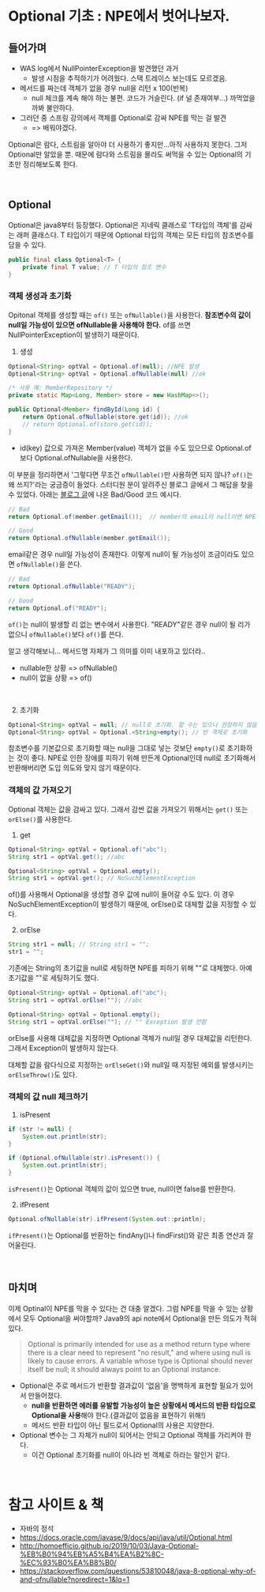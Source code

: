 # Optional 기초 : NPE에서 벗어나보자.

## 들어가며
- WAS log에서 NullPointerException을 발견했던 과거
  - 발생 시점을 추적하기가 어려웠다. 스택 트레이스 보는데도 모르겠음.
- 메서드를 짜는데 객체가 없을 경우 null을 리턴 x 100(반복)
  - null 체크를 계속 해야 하는 불편. 코드가 거슬린다. (if 널 존재여부...) 까먹었을까봐 불안하다.
- 그러던 중 스프링 강의에서 객체를 Optional로 감싸 NPE를 막는 걸 발견
    - => 배워야겠다.

 Optional은 람다, 스트림을 알아야 더 사용하기 좋지만...아직 사용하지 못한다. 그저 Optional만 알았을 뿐. 때문에 람다와 스트림을 몰라도 써먹을 수 있는 Optional의 기초만 정리해보도록 한다.


&nbsp;

## Optional<T>
 Optional은 java8부터 등장했다. Optional<T>은 지네릭 클래스로 'T타입의 객체'를 감싸는 래퍼 클래스다. T 타입이기 때문에 Optional 타입의 객체는 모든 타입의 참조변수를 담을 수 있다. 

```java
public final class Optional<T> {
    private final T value; // T 타입의 참조 변수
}
```

### 객체 생성과 초기화
Opitonal 객체를 생성할 때는 `of()` 또는 `ofNullable()`을 사용한다. **참조변수의 값이 null일 가능성이 있으면 ofNullable을 사용해야 한다.** of를 쓰면 NullPointerException이 발생하기 때문이다.  

1. 생성
```java
Optional<String> optVal = Optional.of(null); //NPE 발생
Optional<String> optVal = Optional.ofNullable(null) //ok
```

```java
/* 사용 예: MemberRepository */
private static Map<Long, Member> store = new HashMap<>();

public Optional<Member> findById(Long id) {
	return Optional.ofNullable(store.get(id)); //ok
    // return Optional.of(store.get(id));
}
```
-  id(key) 값으로 가져온 Member(value) 객체가 없을 수도 있으므로 Optional.of보다  Optional.ofNullable을 사용한다.


이 부분을 정리하면서 '그렇다면 무조건 `ofNullable()`만 사용하면 되지 않나? `of()`는 왜 쓰지?'라는 궁금증이 들었다. 스터디원 분이 알려주신 블로그 글에서 그 해답을 찾을 수 있었다. 아래는 [블로그 글](https://stackoverflow.com/questions/53810048/java-8-optional-why-of-and-ofnullable?noredirect=1&lq=1)에 나온 Bad/Good 코드 예시다.

```java
// Bad
return Optional.of(member.getEmail());  // member의 email이 null이면 NPE 발생

// Good
return Optional.ofNullable(member.getEmail());
```
email같은 경우 null일 가능성이 존재한다. 이렇게 null이 될 가능성이 조금이라도 있으면 `ofNullable()`을 쓴다.

```java
// Bad
return Optional.ofNullable("READY");

// Good
return Optional.of("READY");
```

`of()`는 null이 발생할 리 없는 변수에서 사용한다. "READY"같은 경우 null이 될 리가 없으니 `ofNullable()`보다 `of()`를 쓴다.  

알고 생각해보니... 메서드명 자체가 그 의미를 이미 내포하고 있더라.. 
- nullable한 상황 => ofNullable()
- null이 없을 상황 => of()

&nbsp;

2. 초기화
```java
Optional<String> optVal = null; // null로 초기화. 할 수는 있으나 권장하지 않음.
Optional<String> optVal = Optional.<String>empty(); // 빈 객체로 초기화
```
참조변수를 기본값으로 초기화할 때는 null을 그대로 넣는 것보단 `empty()`로 초기화하는 것이 좋다. NPE로 인한 장애를 피하기 위해 만든게 Optional인데 null로 초기화해서 반환해버리면 도입 의도와 맞지 않기 때문이다.

### 객체의 값 가져오기
Optional 객체는 값을 감싸고 있다. 그래서 감싼 값을 가져오기 위해서는 `get()` 또는 `orElse()`를 사용한다. 

1. get
```java
Optional<String> optVal = Optional.of("abc");
String str1 = optVal.get(); //abc

Optional<String> optVal = Optional.empty();
String str1 = optVal.get(); // NoSuchElementException

```
of()를 사용해서 Optional을 생성할 경우 값에 null이 들어갈 수도 있다. 이 경우 NoSuchElementException이 발생하기 때문에, orElse()로 대체할 값을 지정할 수 있다.

2. orElse

```java
String str1 = null; // String str1 = "";
str1 = "";
```
기존에는 String의 초기값을 null로 세팅하면 NPE를 피하기 위해 ""로 대체했다. 아예 초기값을 ""로 세팅하기도 했다.

```java
Optional<String> optVal = Optional.of("abc");
String str1 = optVal.orElse(""); //abc

Optional<String> optVal = Optional.empty();
String str1 = optVal.orElse(""); // "" Exception 발생 안함

```
orElse를 사용해 대체값을 지정하면 Optional 객체가 null일 경우 대체값을 리턴한다. 그래서 Exception이 발생하지 않는다.

대체할 값을 람다식으로 지정하는 `orElseGet()`와 null일 때 지정된 예외를 발생시키는 `orElseThrow()`도 있다.


### 객체의 값 null 체크하기
1. isPresent
```java
if (str != null) {
    System.out.println(str);
}
```
```java
if (Optional.ofNullable(str).isPresent()) {
    System.out.println(str);
}
```
`isPresent()`는 Optional 객체의 값이 있으면 true, null이면 false를 반환한다.

2. ifPresent
```java
Optional.ofNullable(str).ifPresent(System.out::println);
```

`ifPresent()`는 Optional<T>를 반환하는 findAny()나 findFirst()와 같은 최종 연산과 잘 어울린다.

&nbsp;

## 마치며
이제 Optinal이 NPE를 막을 수 있다는 건 대충 알겠다. 그럼 NPE를 막을 수 있는 상황에서 모두 Optional을 써야할까? Java9의 api note에서 Optional을 만든 의도가 적혀있다.

> Optional is primarily intended for use as a method return type where there is a clear need to represent "no result," and where using null is likely to cause errors. A variable whose type is Optional should never itself be null; it should always point to an Optional instance.

- Optional은 주로 메서드가 반환할 결과값이 '없음'을 명백하게 표현할 필요가 있어서 만들어졌다. 
  - **null을 반환하면 에러를 유발할 가능성이 높은 상황에서 메서드의 반환 타입으로 Optional을 사용**해야 한다.(결과값이 없음을 표현하기 위해!)
  - 메서드 반환 타입이 아닌 필드로서 Optional의 사용은 지양한다.
- Optional 변수는 그 자체가 null이 되어서는 안되고 Optional 객체를 가리켜야 한다. 
  - 이건 Optional 초기화를 null이 아니라 빈 객체로 하라는 말인거 같다.

&nbsp;

# 참고 사이트 & 책
- 자바의 정석 
- https://docs.oracle.com/javase/9/docs/api/java/util/Optional.html
- http://homoefficio.github.io/2019/10/03/Java-Optional-%EB%B0%94%EB%A5%B4%EA%B2%8C-%EC%93%B0%EA%B8%B0/
- https://stackoverflow.com/questions/53810048/java-8-optional-why-of-and-ofnullable?noredirect=1&lq=1